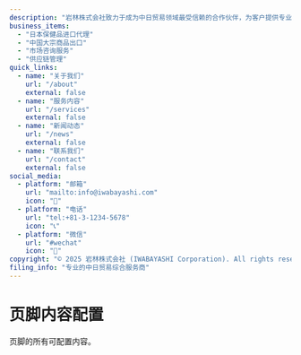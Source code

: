 ```yaml
---
description: "岩林株式会社致力于成为中日贸易领域最受信赖的合作伙伴，为客户提供专业、高效的贸易解决方案。"
business_items:
  - "日本保健品进口代理"
  - "中国大宗商品出口"
  - "市场咨询服务"
  - "供应链管理"
quick_links:
  - name: "关于我们"
    url: "/about"
    external: false
  - name: "服务内容"
    url: "/services"
    external: false
  - name: "新闻动态"
    url: "/news"
    external: false
  - name: "联系我们"
    url: "/contact"
    external: false
social_media:
  - platform: "邮箱"
    url: "mailto:info@iwabayashi.com"
    icon: "📧"
  - platform: "电话"
    url: "tel:+81-3-1234-5678"
    icon: "📞"
  - platform: "微信"
    url: "#wechat"
    icon: "💬"
copyright: "© 2025 岩林株式会社 (IWABAYASHI Corporation). All rights reserved."
filing_info: "专业的中日贸易综合服务商"
---
```


# 页脚内容配置

页脚的所有可配置内容。